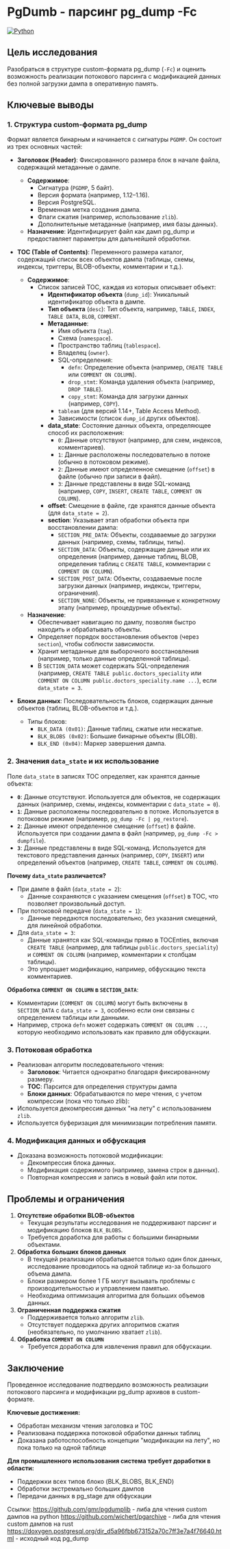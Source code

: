 # PgDumb - парсинг pg_dump -Fc

[![Python](https://img.shields.io/badge/python-3.7%2B-blue)](https://www.python.org/downloads/)

## Цель исследования  
Разобраться в структуре custom-формата pg_dump (`-Fc`) и оценить возможность реализации потокового парсинга с модификацией данных без полной загрузки дампа в оперативную память.

## Ключевые выводы

### 1. Структура custom-формата pg_dump  
Формат является бинарным и начинается с сигнатуры `PGDMP`. Он состоит из трех основных частей:  
- **Заголовок (Header)**: Фиксированного размера блок в начале файла, содержащий метаданные о дампе.  
  - **Содержимое**:  
    - Сигнатура (`PGDMP`, 5 байт).  
    - Версия формата (например, 1.12–1.16).  
    - Версия PostgreSQL.  
    - Временная метка создания дампа.  
    - Флаги сжатия (например, использование `zlib`).  
    - Дополнительные метаданные (например, имя базы данных).  
  - **Назначение**: Идентифицирует файл как дамп pg_dump и предоставляет параметры для дальнейшей обработки.  

- **TOC (Table of Contents)**: Переменного размера каталог, содержащий список всех объектов дампа (таблицы, схемы, индексы, триггеры, BLOB-объекты, комментарии и т.д.).  
  - **Содержимое**:  
    - Список записей TOC, каждая из которых описывает объект:  
      - **Идентификатор объекта** (`dump_id`): Уникальный идентификатор объекта в дампе.  
      - **Тип объекта** (`desc`): Тип объекта, например, `TABLE`, `INDEX`, `TABLE DATA`, `BLOB`, `COMMENT`.  
      - **Метаданные**:  
        - Имя объекта (`tag`).  
        - Схема (`namespace`).  
        - Пространство таблиц (`tablespace`).  
        - Владелец (`owner`).  
        - SQL-определения:  
          - `defn`: Определение объекта (например, `CREATE TABLE` или `COMMENT ON COLUMN`).  
          - `drop_stmt`: Команда удаления объекта (например, `DROP TABLE`).  
          - `copy_stmt`: Команда для загрузки данных (например, `COPY`).  
        - `tableam` (для версий 1.14+, Table Access Method).  
        - Зависимости (список `dump_id` других объектов).  
      - **data_state**: Состояние данных объекта, определяющее способ их расположения:  
        - `0`: Данные отсутствуют (например, для схем, индексов, комментариев).  
        - `1`: Данные расположены последовательно в потоке (обычно в потоковом режиме).  
        - `2`: Данные имеют определенное смещение (`offset`) в файле (обычно при записи в файл).  
        - `3`: Данные представлены в виде SQL-команд (например, `COPY`, `INSERT`, `CREATE TABLE`, `COMMENT ON COLUMN`).  
      - **offset**: Смещение в файле, где хранятся данные объекта (для `data_state = 2`).  
      - **section**: Указывает этап обработки объекта при восстановлении дампа:  
        - `SECTION_PRE_DATA`: Объекты, создаваемые до загрузки данных (например, схемы, таблицы, типы).  
        - `SECTION_DATA`: Объекты, содержащие данные или их определения (например, данные таблиц, BLOB, определения таблиц с `CREATE TABLE`, комментарии с `COMMENT ON COLUMN`).  
        - `SECTION_POST_DATA`: Объекты, создаваемые после загрузки данных (например, индексы, триггеры, ограничения).  
        - `SECTION_NONE`: Объекты, не привязанные к конкретному этапу (например, процедурные объекты).  
  - **Назначение**:  
    - Обеспечивает навигацию по дампу, позволяя быстро находить и обрабатывать объекты.  
    - Определяет порядок восстановления объектов (через `section`), чтобы соблюсти зависимости.  
    - Хранит метаданные для выборочного восстановления (например, только данные определенной таблицы).  
    - В `SECTION_DATA` может содержать SQL-определения (например, `CREATE TABLE public.doctors_speciality` или `COMMENT ON COLUMN public.doctors_speciality.name ...`), если `data_state = 3`.  

- **Блоки данных**: Последовательность блоков, содержащих данные объектов (таблиц, BLOB-объектов и т.д.).  
  - Типы блоков:  
    - `BLK_DATA (0x01)`: Данные таблиц, сжатые или несжатые.  
    - `BLK_BLOBS (0x02)`: Большие бинарные объекты (BLOB).  
    - `BLK_END (0x04)`: Маркер завершения дампа.  

### 2. Значения `data_state` и их использование  
Поле `data_state` в записях TOC определяет, как хранятся данные объекта:  
- **`0`**: Данные отсутствуют. Используется для объектов, не содержащих данных (например, схемы, индексы, комментарии с `data_state = 0`).  
- **`1`**: Данные расположены последовательно в потоке. Используется в потоковом режиме (например, `pg_dump -Fc | pg_restore`).  
- **`2`**: Данные имеют определенное смещение (`offset`) в файле. Используется при создании дампа в файл (например, `pg_dump -Fc > dumpfile`).  
- **`3`**: Данные представлены в виде SQL-команд. Используется для текстового представления данных (например, `COPY`, `INSERT`) или определений объектов (например, `CREATE TABLE`, `COMMENT ON COLUMN`).  

**Почему `data_state` различается?**  
- При дампе в файл (`data_state = 2`):  
  - Данные сохраняются с указанием смещения (`offset`) в TOC, что позволяет произвольный доступ.  
- При потоковой передаче (`data_state = 1`):  
  - Данные передаются последовательно, без указания смещений, для линейной обработки.  
- Для `data_state = 3`:  
  - Данные хранятся как SQL-команды прямо в TOCEnties, включая `CREATE TABLE` (например, для таблицы `public.doctors_speciality`) и `COMMENT ON COLUMN` (например, комментарии к столбцам таблицы).  
  - Это упрощает модификацию, например, обфускацию текста комментариев.  

**Обработка `COMMENT ON COLUMN` в `SECTION_DATA`**:  
- Комментарии (`COMMENT ON COLUMN`) могут быть включены в `SECTION_DATA` с `data_state = 3`, особенно если они связаны с определением таблицы или данными.  
- Например, строка `defn` может содержать `COMMENT ON COLUMN ...`, которую необходимо использовать как правило для обфускации.   

### 3. Потоковая обработка  
- Реализован алгоритм последовательного чтения:  
  - **Заголовок**: Читается однократно благодаря фиксированному размеру.  
  - **TOC**: Парсится для определения структуры дампа  
  - **Блоки данных**: Обрабатываются по мере чтения, с учетом компрессии (пока что только zlib):  
- Используется декомпрессия данных "на лету" с использованием `zlib`.  
- Используется буферизация для минимизации потребления памяти.  

### 4. Модификация данных и обфускация  
- Доказана возможность потоковой модификации:  
  - Декомпрессия блока данных.  
  - Модификация содержимого (например, замена строк в данных).  
  - Повторная компрессия и запись в новый файл или поток.    

## Проблемы и ограничения  
1. **Отсутствие обработки BLOB-объектов**  
   - Текущая результаты исследования не поддерживают парсинг и модификацию блоков `BLK_BLOBS`.  
   - Требуется доработка для работы с большими бинарными объектами.  
2. **Обработка больших блоков данных**
   - В текущей реализации обрабатывается только один блок данных, исследование проводилось на одной таблице из-за большого объема дампа.
   - Блоки размером более 1 ГБ могут вызывать проблемы с производительностью и управлением памятью.  
   - Необходима оптимизация алгоритма для больших объемов данных.  
3. **Ограниченная поддержка сжатия**  
   - Поддерживается только алгоритм `zlib`.  
   - Отсутствует поддержка других алгоритмов сжатия (необязательно, по умолчанию хватает `zlib`).  
4. **Обработка `COMMENT ON COLUMN`**  
   - Требуется доработка для извлечения правил для обфускации.  

## Заключение  
Проведенное исследование подтвердило возможность реализации потокового парсинга и модификации pg_dump архивов в custom-формате. 

**Ключевые достижения:**
 - Обработан механизм чтения заголовка и TOC
 - Реализована поддержка потоковой обработки данных таблиц
 - Доказана работоспособность концепции "модификации на лету", но пока только на одной таблице
 
**Для промышленного использования система требует доработки в области:**
 - Поддержки всех типов блоко (BLK_BLOBS, BLK_END)
 - Обработки экстремально больших дампов
 - Передачи данных в pg_stage для обфускации
 
Ссылки:
https://github.com/gmr/pgdumplib - либа для чтения custom дампов на python
https://github.com/wichert/pgarchive - либа для чтения custom дампов на rust
https://doxygen.postgresql.org/dir_d5a96fbb673152a70c7ff3e7a4f76640.html - исходный код pg_dump
